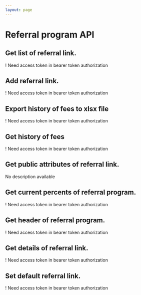 ```yaml
---
layout: page
---
```


# Referral program API

<InteractiveReferralprogramAPI />

## Get list of referral link.
! Need access token in bearer token authorization

<InteractiveReferralprogramAPIEndpoint1 />

## Add referral link.
! Need access token in bearer token authorization

<InteractiveReferralprogramAPIEndpoint2 />

## Export history of fees to xlsx file
! Need access token in bearer token authorization

<InteractiveReferralprogramAPIEndpoint3 />

## Get history of fees
! Need access token in bearer token authorization

<InteractiveReferralprogramAPIEndpoint4 />

## Get public attributes of referral link.
No description available

<InteractiveReferralprogramAPIEndpoint5 />

## Get current percents of referral program.
! Need access token in bearer token authorization

<InteractiveReferralprogramAPIEndpoint6 />

## Get header of referral program.
! Need access token in bearer token authorization

<InteractiveReferralprogramAPIEndpoint7 />

## Get details of referral link.
! Need access token in bearer token authorization

<InteractiveReferralprogramAPIEndpoint8 />

## Set default referral link.
! Need access token in bearer token authorization

<InteractiveReferralprogramAPIEndpoint9 />

<script setup>
import InteractiveReferralprogramAPI from '../../.vitepress/theme/components/InteractiveReferralprogramAPI.vue'
import InteractiveReferralprogramAPIEndpoint1 from '../../.vitepress/theme/components/InteractiveReferralprogramAPIEndpoint1.vue'
import InteractiveReferralprogramAPIEndpoint2 from '../../.vitepress/theme/components/InteractiveReferralprogramAPIEndpoint2.vue'
import InteractiveReferralprogramAPIEndpoint3 from '../../.vitepress/theme/components/InteractiveReferralprogramAPIEndpoint3.vue'
import InteractiveReferralprogramAPIEndpoint4 from '../../.vitepress/theme/components/InteractiveReferralprogramAPIEndpoint4.vue'
import InteractiveReferralprogramAPIEndpoint5 from '../../.vitepress/theme/components/InteractiveReferralprogramAPIEndpoint5.vue'
import InteractiveReferralprogramAPIEndpoint6 from '../../.vitepress/theme/components/InteractiveReferralprogramAPIEndpoint6.vue'
import InteractiveReferralprogramAPIEndpoint7 from '../../.vitepress/theme/components/InteractiveReferralprogramAPIEndpoint7.vue'
import InteractiveReferralprogramAPIEndpoint8 from '../../.vitepress/theme/components/InteractiveReferralprogramAPIEndpoint8.vue'
import InteractiveReferralprogramAPIEndpoint9 from '../../.vitepress/theme/components/InteractiveReferralprogramAPIEndpoint9.vue'
import SimpleOutline from '../../.vitepress/theme/components/SimpleOutline.vue'
</script>

<SimpleOutline :items="[
  { text: 'Get list of referral link.', anchor: '#get-list-of-referral-link' },
  { text: 'Add referral link.', anchor: '#add-referral-link' },
  { text: 'Export history of fees to xlsx file', anchor: '#export-history-of-fees-to-xlsx-file' },
  { text: 'Get history of fees', anchor: '#get-history-of-fees' },
  { text: 'Get public attributes of referral link.', anchor: '#get-public-attributes-of-referral-link' },
  { text: 'Get current percents of referral program.', anchor: '#get-current-percents-of-referral-program' },
  { text: 'Get header of referral program.', anchor: '#get-header-of-referral-program' },
  { text: 'Get details of referral link.', anchor: '#get-details-of-referral-link' },
  { text: 'Set default referral link.', anchor: '#set-default-referral-link' }
]" />
